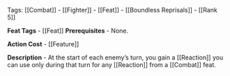 Tags: [[Combat]] - [[Fighter]] - [[Feat]] - [[Boundless Reprisals]] - [[Rank 5]]

**Feat Tags** - [[Feat]]
**Prerequisites** - None.

**Action Cost** - [[Feature]]

**Description** - At the start of each enemy’s turn, you gain a [[Reaction]] you can use only during that turn for any [[Reaction]] from a [[Combat]] feat.